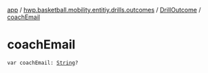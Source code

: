 [app](../../index.md) / [hwp.basketball.mobility.entitiy.drills.outcomes](../index.md) / [DrillOutcome](index.md) / [coachEmail](.)

# coachEmail

`var coachEmail: `[`String`](https://kotlinlang.org/api/latest/jvm/stdlib/kotlin/-string/index.html)`?`